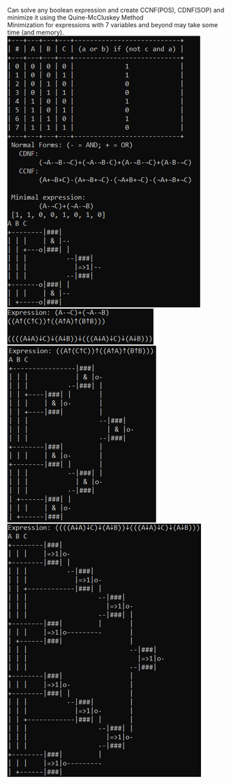 Can solve any boolean expression and create CCNF(POS), CDNF(SOP) and minimize it using the Quine-McCluskey Method
<br />
Minimization for expressions with 7 variables and beyond may take some time (and memory).
![example1](https://github.com/MaxWolf-01/TruthTabler/blob/master/example1.png)
![example2](https://github.com/MaxWolf-01/TruthTabler/blob/master/example2.png)
![example3](https://github.com/MaxWolf-01/TruthTabler/blob/master/example3.png)
![example4](https://github.com/MaxWolf-01/TruthTabler/blob/master/example4.png)
